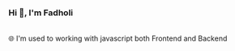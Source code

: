 ### Hi 👋, I'm Fadholi <p align="right"><img src="https://visitor-badge.laobi.icu/badge?page_id=asmfadholi" alt=""/></p>

🌐  I'm used to working with javascript both Frontend and Backend
